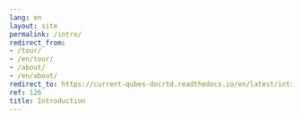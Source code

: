 ```yaml
---
lang: en
layout: site
permalink: /intro/
redirect_from:
- /tour/
- /en/tour/
- /about/
- /en/about/
redirect_to: https://current-qubes-docrtd.readthedocs.io/en/latest/introduction/intro.html
ref: 126
title: Introduction
---
```

